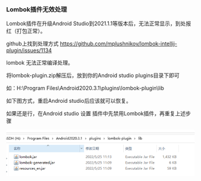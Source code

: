 ###  Lombok插件无效处理

Lombok插件在升级Android Studio到2021.1.1等版本后，无法正常显示，到处报红（打包正常）。

github上找到处理方式
https://github.com/mplushnikov/lombok-intellij-plugin/issues/1134

lombok 无法正常编译处理。

将lombok-plugin.zip解压后，放到你的Android studio plugins目录下即可

如：H:\Program Files\Android2020.3.1\plugins\lombok-plugin\lib

如下图方式，重启Android studio后应该就可以恢复。

如果还是行，在Android studio 设置 插件中先禁用Lombok插件，再重复上述步骤

![image](https://github.com/edmond-biguys/beja-coder/blob/main/image/85B5D809-8E93-43b7-A498-B0B19204F5E3.png)

